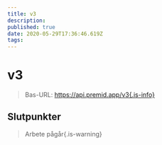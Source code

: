 ```yaml
---
title: v3
description:
published: true
date: 2020-05-29T17:36:46.619Z
tags:
---
```


# v3

> Bas-URL: https://api.premid.app/v3{.is-info}


## Slutpunkter
> Arbete pågår{.is-warning}